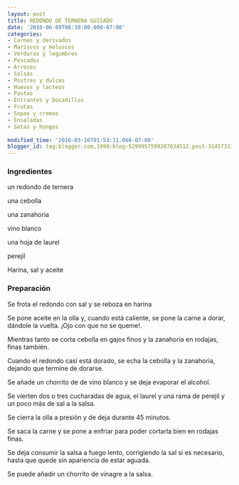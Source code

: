```yaml
---
layout: post
title: REDONDO DE TERNERA GUISADO
date: '2010-06-09T08:30:00.000-07:00'
categories:
- Carnes y derivados
- Mariscos y moluscos
- Verduras y legumbres
- Pescados
- Arroces
- Salsas
- Postres y dulces
- Huevos y lacteos
- Pastas
- Entrantes y bocadillos
- Frutas
- Sopas y cremas
- Ensaladas
- Setas y hongos
 
modified_time: '2016-03-16T01:53:11.068-07:00'
blogger_id: tag:blogger.com,1999:blog-5299957599287034512.post-3145731345576749000
---
```


<h3>Ingredientes</h3>

un redondo de ternera

una cebolla

una zanahoria

vino blanco

una hoja de laurel

perejil

Harina, sal y aceite

<h3>Preparación</h3>

Se frota el redondo con sal y se reboza en harina

Se pone aceite en la olla y, cuando está caliente, se pone la carne a dorar, dándole la vuelta. &iexcl;Ojo con que no se queme!.

Mientras tanto se corta cebolla en gajos finos y la zanahoria en rodajas, finas también.

Cuando el redondo casi está dorado, se echa la cebolla y la zanahoria, dejando que termine de dorarse.

Se añade un chorrito de de vino blanco y se deja evaporar el alcohol.

Se vierten dos o tres cucharadas de agua, el laurel y una rama de perejil y un poco más de sal a la salsa.

Se cierra la olla a presión y de deja durante 45 minutos.

Se saca la carne y se pone a enfriar para poder cortarla bien en rodajas finas.

Se deja consumir la salsa a fuego lento, corrigiendo la sal si es necesario, hasta que quede sin apariencia de estar aguada.

Se puede añadir un chorrito de vinagre a la salsa.

